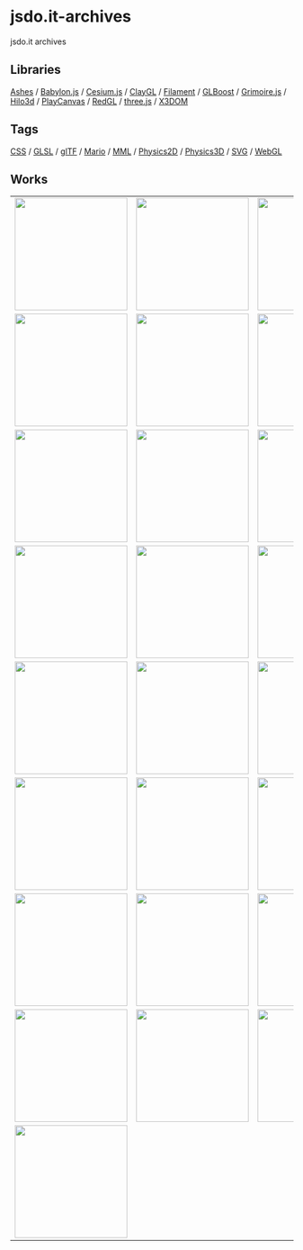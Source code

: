 # jsdo.it-archives
jsdo.it archives

## Libraries

[Ashes](./tag/ashes) / [Babylon.js](./tag/babylon.js) / [Cesium.js](./tag/cesium.js) / [ClayGL](./tag/claygl) / [Filament](./tag/filament) / [GLBoost](./tag/glboost)  / [Grimoire.js](./tag/grimoire.js) / [Hilo3d](./tag/hilo3d) / [PlayCanvas](./tag/playcanvas) / [RedGL](./tag/redgl) / [three.js](./tag/three.js) / [X3DOM](./tag/x3dom)

## Tags

[CSS](./tag/css) / [GLSL](./tag/glsl) / [glTF](./tag/gltf) / [Mario](./tag/mario) / [MML](./tag/mml) / [Physics2D](./tag/physics2d) / [Physics3D](./tag/physics3d) / [SVG](./tag/svg) / [WebGL](./tag/webgl)

## Works

<table>
<tr>
<td><a href="https://cx20.github.io/jsdo.it-archives/cx20/9lUe/" alt="無限大に変化するロゴ"><img src="https://cx20.github.io/jsdo.it-archives/screenshot/9lUe.jpg" width="200" height="200"></a></td>
<td><a href="https://cx20.github.io/jsdo.it-archives/cx20/cTcl/" alt="無限大に変化するロゴ（IE11ロゴ版）"><img src="https://cx20.github.io/jsdo.it-archives/screenshot/cTcl.jpg" width="200" height="200"></a></td>
<td><a href="https://cx20.github.io/jsdo.it-archives/cx20/2t9J/" alt="無限大に変化するロゴ（Edgeロゴ版）"><img src="https://cx20.github.io/jsdo.it-archives/screenshot/2t9J.jpg" width="200" height="200"></a></td>
<td><a href="https://cx20.github.io/jsdo.it-archives/cx20/uMJj/" alt="Three.js の雲のサンプルに飛行石を追加してみるテスト"><img src="https://cx20.github.io/jsdo.it-archives/screenshot/uMJj.jpg" width="200" height="200"></a></td>
</tr>
<tr>
<td><a href="https://cx20.github.io/jsdo.it-archives/cx20/d38T/" alt="海に某未確認飛行物体を追加してみるテスト"><img src="https://cx20.github.io/jsdo.it-archives/screenshot/d38T.jpg" width="200" height="200"></a></td>
<td><a href="https://cx20.github.io/jsdo.it-archives/cx20/uikZ/" alt="Three.js の海のサンプルに飛行石を追加してみるテスト"><img src="https://cx20.github.io/jsdo.it-archives/screenshot/uikZ.jpg" width="200" height="200"></a></td>
<td><a href="https://cx20.github.io/jsdo.it-archives/cx20/7bHz/" alt="ダンボールを落下させてみるテスト"><img src="https://cx20.github.io/jsdo.it-archives/screenshot/7bHz.jpg" width="200" height="200"></a></td>
<td><a href="https://cx20.github.io/jsdo.it-archives/cx20/8ReN/" alt="Three.js + Oimo.js でドミノっぽくドット絵を作るテスト"><img src="https://cx20.github.io/jsdo.it-archives/screenshot/8ReN.jpg" width="200" height="200"></a></td>
</tr>
<tr>
<td><a href="https://cx20.github.io/jsdo.it-archives/cx20/yWa7/" alt="地理院地図3Dデータを使ってみるテスト（その１１）"><img src="https://cx20.github.io/jsdo.it-archives/screenshot/yWa7.jpg" width="200" height="200"></a></td>
<td><a href="https://cx20.github.io/jsdo.it-archives/cx20/8Jmv/" alt="地理院地図3Dデータを使ってみるテスト（その８）"><img src="https://cx20.github.io/jsdo.it-archives/screenshot/8Jmv.jpg" width="200" height="200"></a></td>
<td><a href="https://cx20.github.io/jsdo.it-archives/cx20/bUGs/" alt="地理院地図3Dデータを使ってみるテスト（その８改）"><img src="https://cx20.github.io/jsdo.it-archives/screenshot/bUGs.jpg" width="200" height="200"></a></td>
<td><a href="https://cx20.github.io/jsdo.it-archives/cx20/yc3W/" alt="地理院地図3Dデータを使ってみるテスト（その１０改）"><img src="https://cx20.github.io/jsdo.it-archives/screenshot/yc3W.jpg" width="200" height="200"></a></td>
</tr>
<tr>
<td><a href="https://cx20.github.io/jsdo.it-archives/cx20/zt4L/" alt="地理院地図3Dデータを使ってみるテスト（その１０改3）"><img src="https://cx20.github.io/jsdo.it-archives/screenshot/zt4L.jpg" width="200" height="200"></a></td>
<td><a href="https://cx20.github.io/jsdo.it-archives/cx20/8y4C/" alt="Three.js + Oimo.js で坂道にボールを転がしてみるテスト（その８）"><img src="https://cx20.github.io/jsdo.it-archives/screenshot/8y4C.jpg" width="200" height="200"></a></td>
<td><a href="https://cx20.github.io/jsdo.it-archives/cx20/1zNO/" alt="Three.js + Oimo.js でポッキーを落下させてみるテスト（その２）"><img src="https://cx20.github.io/jsdo.it-archives/screenshot/1zNO.jpg" width="200" height="200"></a></td>
<td><a href="https://cx20.github.io/jsdo.it-archives/cx20/oobX/" alt="Three.js + Oimo.js でコインを落下させてみるテスト（その４）"><img src="https://cx20.github.io/jsdo.it-archives/screenshot/oobX.jpg" width="200" height="200"></a></td>
</tr>
<tr>
<td><a href="https://cx20.github.io/jsdo.it-archives/cx20/1RNU/" alt="Three.js + Oimo.js で消しゴムを落下させてみるテスト"><img src="https://cx20.github.io/jsdo.it-archives/screenshot/1RNU.jpg" width="200" height="200"></a></td>
<td><a href="https://cx20.github.io/jsdo.it-archives/cx20/StoN/" alt="Three.js で消しゴムをストーンヘンジっぽく並べてみるテスト（その３）"><img src="https://cx20.github.io/jsdo.it-archives/screenshot/StoN.jpg" width="200" height="200"></a></td>
<td><a href="https://cx20.github.io/jsdo.it-archives/cx20/aFHd/" alt="Three.js + Oimo.js で消しゴムを落下させてみるテスト（その３）"><img src="https://cx20.github.io/jsdo.it-archives/screenshot/aFHd.jpg" width="200" height="200"></a></td>
<td><a href="https://cx20.github.io/jsdo.it-archives/cx20/bsZG/" alt="Three.js + Oimo.js で消しゴムを落下させてみるテスト（その５）"><img src="https://cx20.github.io/jsdo.it-archives/screenshot/bsZG.jpg" width="200" height="200"></a></td>
</tr>
<tr>
<td><a href="https://cx20.github.io/jsdo.it-archives/cx20/vkVp/" alt="LiquidFun を試してみるテスト"><img src="https://cx20.github.io/jsdo.it-archives/screenshot/vkVp.jpg" width="200" height="200"></a></td>
<td><a href="https://cx20.github.io/jsdo.it-archives/cx20/gsAW/" alt="LiquidFun を試してみるテスト（その２）"><img src="https://cx20.github.io/jsdo.it-archives/screenshot/gsAW.jpg" width="200" height="200"></a></td>
<td><a href="https://cx20.github.io/jsdo.it-archives/cx20/hcPS/" alt="Matter.js でテクスチャを使ってみるテスト"><img src="https://cx20.github.io/jsdo.it-archives/screenshot/hcPS.jpg" width="200" height="200"></a></td>
<td><a href="https://cx20.github.io/jsdo.it-archives/cx20/dJbc/" alt="Matter.js でゴゴゴを物理演算してみるテスト"><img src="https://cx20.github.io/jsdo.it-archives/screenshot/dJbc.jpg" width="200" height="200"></a></td>
</tr>
<tr>
<td><a href="https://cx20.github.io/jsdo.it-archives/cx20/lJhf/" alt="雲の中でゴゴゴを落下させてみるテスト"><img src="https://cx20.github.io/jsdo.it-archives/screenshot/lJhf.jpg" width="200" height="200"></a></td>
<td><a href="https://cx20.github.io/jsdo.it-archives/cx20/7lgA/" alt="Three.js + Cannon.js でゴゴゴを落下させてみるテスト"><img src="https://cx20.github.io/jsdo.it-archives/screenshot/7lgA.jpg" width="200" height="200"></a></td>
<td><a href="https://cx20.github.io/jsdo.it-archives/cx20/saka/" alt="Three.js + Oimo.js で箱にゴゴゴを入れてみるテスト"><img src="https://cx20.github.io/jsdo.it-archives/screenshot/saka.jpg" width="200" height="200"></a></td>
<td><a href="https://cx20.github.io/jsdo.it-archives/cx20/hh04/" alt="Three.js + Oimo.js でゴゴゴを振り回してみるテスト（その２）"><img src="https://cx20.github.io/jsdo.it-archives/screenshot/hh04.jpg" width="200" height="200"></a></td>
</tr>
<tr>
<td><a href="https://cx20.github.io/jsdo.it-archives/cx20/1000/" alt="[WebGL] d3.js を使って作品を並べてみるテスト"><img src="https://cx20.github.io/jsdo.it-archives/screenshot/lKJh.jpg" width="200" height="200"></a></td>
<td><a href="https://cx20.github.io/jsdo.it-archives/cx20/bcus/" alt="[GLSL] d3.js を使ってサンプルを並べてみるテスト"><img src="https://cx20.github.io/jsdo.it-archives/screenshot/bcus.jpg" width="200" height="200"></a></td>
<td><a href="https://cx20.github.io/jsdo.it-archives/cx20/ccJ0/" alt="[Three.js+Oimo.js] d3.js を使って作品を並べてみるテスト"><img src="https://cx20.github.io/jsdo.it-archives/screenshot/ccJ0.jpg" width="200" height="200"></a></td>
<td><a href="https://cx20.github.io/jsdo.it-archives/cx20/qBHw/" alt="[Grimoire.js] d3.js を使って作品を並べてみるテスト"><img src="https://cx20.github.io/jsdo.it-archives/screenshot/qBHw.jpg" width="200" height="200"></a></td>
</tr>
<tr>
<td><a href="https://cx20.github.io/jsdo.it-archives/cx20/OEes/" alt="[WebGL] Grimoire.js + Oimo.js を用いて作品を噴出させてみるテスト"><img src="https://cx20.github.io/jsdo.it-archives/screenshot/OEes.jpg" width="200" height="200"></a></td>
<td></td>
<td></td>
<td></td>
</tr>
</table>
